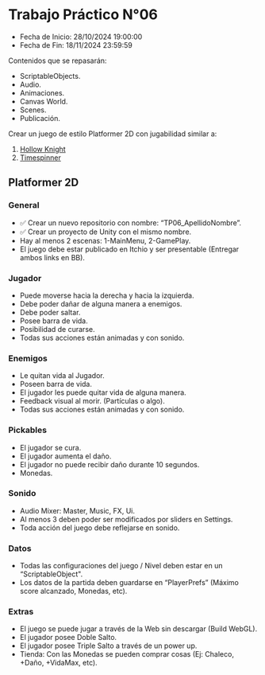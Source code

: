 # Trabajo Práctico N°06

- Fecha de Inicio: 28/10/2024 19:00:00
- Fecha de Fin: 18/11/2024 23:59:59

Contenidos que se repasarán:

- ScriptableObjects.
- Audio.
- Animaciones.
- Canvas World.
- Scenes.
- Publicación.

Crear un juego de estilo Platformer 2D con jugabilidad similar a:

1. [Hollow Knight](https://www.youtube.com/watch?v=G1atkq4C1KU)
2. [Timespinner](https://youtu.be/sJX72amMDqM?t=3577)

## Platformer 2D

### General

- ✅ Crear un nuevo repositorio con nombre: “TP06_ApellidoNombre”.
- ✅ Crear un proyecto de Unity con el mismo nombre.
- Hay al menos 2 escenas: 1-MainMenu, 2-GamePlay.
- El juego debe estar publicado en Itchio y ser presentable (Entregar ambos links en BB).

### Jugador

- Puede moverse hacia la derecha y hacia la izquierda.
- Debe poder dañar de alguna manera a enemigos.
- Debe poder saltar.
- Posee barra de vida.
- Posibilidad de curarse.
- Todas sus acciones están animadas y con sonido.

### Enemigos

- Le quitan vida al Jugador.
- Poseen barra de vida.
- El jugador les puede quitar vida de alguna manera.
- Feedback visual al morir. (Partículas o algo).
- Todas sus acciones están animadas y con sonido.

### Pickables

- El jugador se cura.
- El jugador aumenta el daño.
- El jugador no puede recibir daño durante 10 segundos.
- Monedas.

### Sonido

- Audio Mixer: Master, Music, FX, Ui.
- Al menos 3 deben poder ser modificados por sliders en Settings.
- Toda acción del juego debe reflejarse en sonido.

### Datos

- Todas las configuraciones del juego / Nivel deben estar en un “ScriptableObject".
- Los datos de la partida deben guardarse en “PlayerPrefs” (Máximo score alcanzado, Monedas,
etc).

### Extras

- El juego se puede jugar a través de la Web sin descargar (Build WebGL).
- El jugador posee Doble Salto.
- El jugador posee Triple Salto a través de un power up.
- Tienda: Con las Monedas se pueden comprar cosas (Ej: Chaleco, +Daño, +VidaMax, etc).
